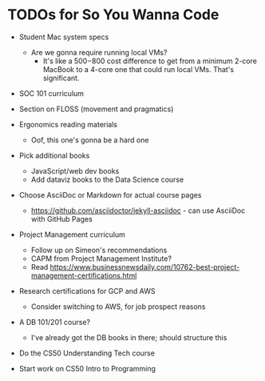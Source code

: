 # TODOs for So You Wanna Code

* Student Mac system specs
  * Are we gonna require running local VMs?
    * It's like a $500-$800 cost difference to get from a minimum 2-core MacBook to a 4-core one that could run local VMs. That's significant.
* SOC 101 curriculum
* Section on FLOSS (movement and pragmatics)
* Ergonomics reading materials
  * Oof, this one's gonna be a hard one
* Pick additional books
  * JavaScript/web dev books
  * Add dataviz books to the Data Science course
* Choose AsciiDoc or Markdown for actual course pages
  * <https://github.com/asciidoctor/jekyll-asciidoc> - can use AsciiDoc with GitHub Pages
* Project Management curriculum
  * Follow up on Simeon's recommendations
  * CAPM from Project Management Institute?
  * Read <https://www.businessnewsdaily.com/10762-best-project-management-certifications.html>
* Research certifications for GCP and AWS
  * Consider switching to AWS, for job prospect reasons
* A DB 101/201 course?
  * I've already got the DB books in there; should structure this

* Do the CS50 Understanding Tech course
* Start work on CS50 Intro to Programming
